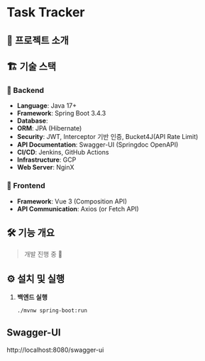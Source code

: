 # Task Tracker

## 📌 프로젝트 소개

[//]: # (Task Tracker는 사용자의 업무를 효율적으로 관리할 수 있도록 돕는 시스템입니다.  )

[//]: # (할 일 생성, 진행 상태 관리, 일정 조정 등의 기능을 제공하며, 백엔드와 간단한 프런트엔드를 포함한 풀스택 프로젝트입니다.)

## 🏗️ 기술 스택
### 📍 Backend
- **Language**: Java 17+
- **Framework**: Spring Boot 3.4.3
- **Database**: 
- **ORM**: JPA (Hibernate)
- **Security**: JWT, Interceptor 기반 인증, Bucket4J(API Rate Limit)
- **API Documentation**: Swagger-UI (Springdoc OpenAPI)
- **CI/CD**: Jenkins, GitHub Actions
- **Infrastructure**: GCP
- **Web Server**: NginX

### 📍 Frontend
- **Framework**: Vue 3 (Composition API)
- **API Communication**: Axios (or Fetch API)

## 🛠️ 기능 개요
> 개발 진행 중 🚧

[//]: # (- **업무&#40;Task&#41; 생성, 수정, 삭제**)

[//]: # (- **업무 상태 관리 &#40;예: 진행 중, 완료, 보류 등&#41;**)

[//]: # (- **사용자 인증 및 권한 관리 &#40;JWT 기반&#41;**)

[//]: # (- **업무 히스토리 기록 및 조회**)

[//]: # (- **태그 및 필터링 기능**)

[//]: # (- **팀 협업 기능 &#40;Optional&#41;**)

## ⚙️ 설치 및 실행

1. **백엔드 실행**
   ```sh
   ./mvnw spring-boot:run 

## Swagger-UI 
http://localhost:8080/swagger-ui
